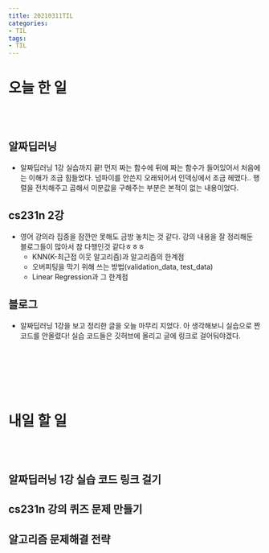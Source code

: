 ```yaml
---
title: 20210311TIL
categories: 
- TIL
tags: 
- TIL
--- 
```


# 오늘 한 일 
<br/><br/>

## 알짜딥러닝 
- 알짜딥러닝 1강 실습까지 끝! 먼저 짜는 함수에 뒤에 짜는 함수가 들어있어서 처음에는 이해가 조금 힘들었다. 넘파이를 안쓴지 오래되어서 인덱싱에서 조금 헤맸다.. 행렬을 전치해주고 곱해서 미분값을 구해주는 부분은 본적이 없는 내용이었다. 

## cs231n 2강
- 영어 강의라 집중을 잠깐만 못해도 금방 놓치는 것 같다. 강의 내용을 잘 정리해둔 블로그들이 많아서 참 다행인것 같다ㅎㅎㅎ 
    - KNN(K-최근접 이웃 알고리즘)과 알고리즘의 한계점 
    - 오버피팅을 막기 위해 쓰는 방법(validation_data, test_data)
    - Linear Regression과 그 한계점   


## 블로그 
- 알짜딥러닝 1강을 보고 정리한 글을 오늘 마무리 지었다. 아 생각해보니 실습으로 짠 코드를 안올렸다! 실습 코드들은 깃허브에 올리고 글에 링크로 걸어둬야겠다. 


<br/><br/><br/><br/><br/> 


# 내일 할 일 
<br/><br/> 

## 알짜딥러닝 1강 실습 코드 링크 걸기 

## cs231n 강의 퀴즈 문제 만들기 

## 알고리즘 문제해결 전략 

